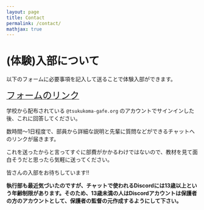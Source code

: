 ```yaml
---
layout: page
title: Contact
permalink: /contact/
mathjax: true
---
```



# (体験)入部について

以下のフォームに必要事項を記入して送ることで体験入部ができます。

<a href="https://forms.gle/hh871Fd7aaXkt6vy6"><font size="5">フォームのリンク</font></a>

学校から配布されている `@tsukukoma-gafe.org` のアカウントでサインインした後、これに回答してください。

数時間〜1日程度で、部員から詳細な説明と先輩に質問などができるチャットへのリンクが届きます。

これを送ったからと言ってすぐに部費がかかるわけではないので、教材を見て面白そうだと思ったら気軽に送ってください。



皆さんの入部をお待ちしています!!

**執行部も最近気づいたのですが、チャットで使われるDiscordには13歳以上という年齢制限があります。そのため、13歳未満の人はDiscordアカウントは保護者の方のアカウントとして、保護者の監督の元作成するようにして下さい。**